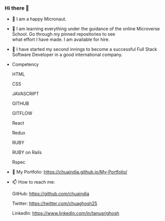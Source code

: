### Hi there 👋



- 🌱 I am a happy Micronaut.
- 🌱 I am learning everything under the guidance of the online Microverse School. Go through my pinned repositories to see  
      what effort I have made. I am available for hire. 
- 👯 I have started my second innings to become a successful Full Stack Software Developer in a good international company. 

- Competency 

   HTML
   
   CSS
   
   JAVASCRIPT
   
   GITHUB
   
   GITFLOW
   
   React
   
   Redux
   
   RUBY
   
   RUBY on Rails
   
   Rspec
   
   
- 👯 My Portfolio :https://chuaindia.github.io/My-Portfolio/    
   
   
- 📫 How to reach me: 


    GitHub: https://github.com/chuaindia
    
    Twitter: https://twitter.com/chuaghosh25
    
    LinkedIn: https://www.linkedin.com/in/tanusrighosh
    
 
